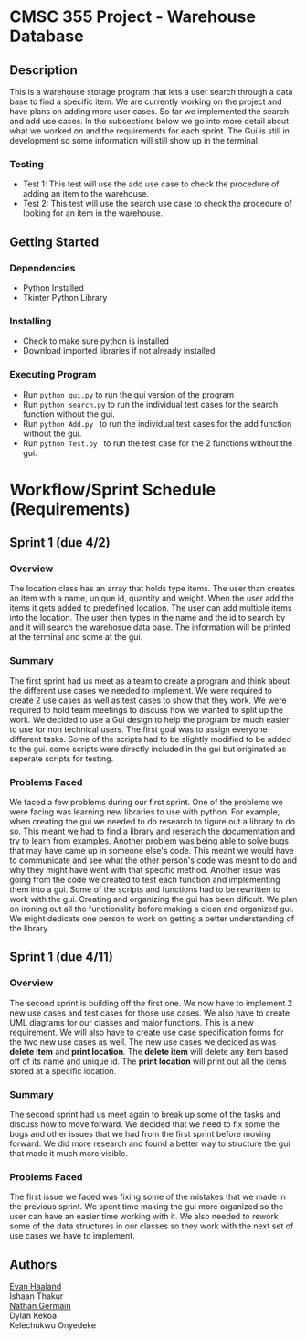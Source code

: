 # CMSC 355 Project - Warehouse Database

## Description
This is a warehouse storage program that lets a user search through a data base to find a specific item. We are currently working on the project and have plans on adding more user cases. So far we implemented the search and add use cases. In the subsections below we go into more detail about what we worked on and the requirements for each sprint. The Gui is still in development so some information will still show up in the terminal.

### Testing
- Test 1: This test will use the add use case to check the procedure of adding an item to the warehouse.
- Test 2: This test will use the search use case to check the procedure of looking for an item in the warehouse.

## Getting Started

### Dependencies
- Python Installed
- Tkinter Python Library

### Installing
- Check to make sure python is installed
- Download imported libraries if not already installed

### Executing Program
 - Run ```python gui.py``` to run the gui version of the program
 - Run ```python search.py``` to run the individual test cases for the search function without the gui.
 - Run ```python Add.py ``` to run the individual test cases for the add function without the gui.
 - Run ```python Test.py ``` to run the test case for the 2 functions without the gui.
 


# Workflow/Sprint Schedule (Requirements)
## Sprint 1 (due 4/2)

### Overview
The location class has an array that holds type items. The user than creates an item with a name, unique id, quantity and weight. When the user add the items it gets added to predefined location. The user can add multiple items into the location. The user then types in the name and the id to search by and it will search the warehosue data base. The information will be printed at the terminal and some at the gui.

### Summary
The first sprint had us meet as a team to create a program and think about the different use cases we needed to implement. We were required to create 2 use cases as well as test cases to show that they work. We were required to hold team meetings to discuss how we wanted to split up the work. We decided to use a Gui design to help the program be much easier to use for non technical users. The first goal was to assign everyone different tasks. Some of the scripts had to be slightly modified to be added to the gui. some scripts were directly included in the gui but originated as seperate scripts for testing.

### Problems Faced
We faced a few problems during our first sprint. One of the problems we were facing was learning new libraries to use with python. For example, when creating the gui we needed to do research to figure out a library to do so. This meant we had to find a library and reserach the documentation and try to learn from examples. Another problem was being able to solve bugs that may have came up in someone else's code. This meant we would have to communicate and see what the other person's code was meant to do and why they might have went with that specific method. Another issue was going from the code we created to test each function and implementing them into a gui. Some of the scripts and functions had to be rewritten to work with the gui. Creating and organizing the gui has been dificult. We plan on ironing out all the functionality before making a clean and organized gui. We might dedicate one person to work on getting a better understanding of the library.

## Sprint 1 (due 4/11)
### Overview
The second sprint is building off the first one. We now have to implement 2 new use cases and test cases for those use cases. We also have to create UML diagrams for our classes and major functions. This is a new requirement. We will also have to create use case specification forms for the two new use cases as well. The new use cases we decided as was **delete item** and **print location**. The **delete item** will delete any item based off of its name and unique id. The **print location** will print out all the items stored at a specific location.

### Summary
The second sprint had us meet again to break up some of the tasks and discuss how to move forward. We decided that we need to fix some the bugs and other issues that we had from the first sprint before moving forward. We did more research and found a better way to structure the gui that made it much more visible.

### Problems Faced
The first issue we faced was fixing some of the mistakes that we made in the previous sprint. We spent time making the gui more organized so the user can have an easier time working with it. We also needed to rework some of the data structures in our classes so they work with the next set of use cases we have to implement.

## Authors
[Evan Haaland](https://www.linkedin.com/in/evannhaaland/) </br>
Ishaan Thakur  </br>
[Nathan Germain](https://www.linkedin.com/in/nathan-germain/) </br>
Dylan Kekoa  </br>
Kelechukwu Onyedeke


